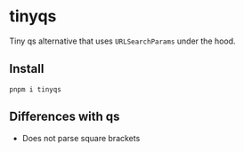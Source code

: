 # tinyqs

Tiny qs alternative that uses `URLSearchParams` under the hood.

## Install

```
pnpm i tinyqs
```

## Differences with qs

- Does not parse square brackets